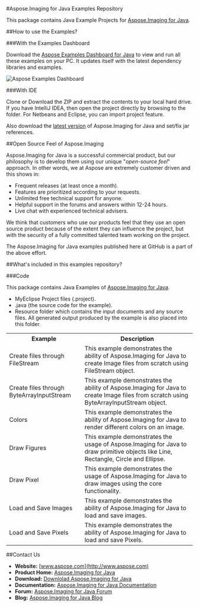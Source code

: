 #Aspose.Imaging for Java Examples Repository

This package contains Java Example Projects for [Aspose.Imaging for Java](http://www.aspose.com/java/imaging-component.aspx).

##How to use the Examples?

###With the Examples Dashboard

Download the [Aspose Examples Dashboard for Java](http://www.aspose.com/community/files/72/java-components/aspose-examples-for-java/default.aspx) to view and run all these examples on your PC. It updates itself with the latest dependency libraries and examples.

![Aspose Examples Dashboard](http://www.aspose.com/blogs/wp-content/uploads/2013/03/Java-Dashboard1.png "Aspose Examples Dashboard")

###With IDE

Clone or Download the ZIP and extract the contents to your local hard drive. If you have IntelliJ IDEA, then open the project directly 
by browsing to the folder. For Netbeans and Eclipse, you can import project feature.

Also download the [latest version](http://www.aspose.com/community/files/72/java-components/aspose.imaging-for-java/default.aspx) of Aspose.Imaging for Java and set/fix jar references.

##Open Source Feel of Aspose.Imaging

Aspose.Imaging for Java is a successful commercial product, but our philosophy is to develop them using our unique "*open-source feel*" approach. In other words, we at Aspose are extremely customer driven and this shows in:

+ Frequent releases (at least once a month).
+ Features are prioritized according to your requests.
+ Unlimited free technical support for anyone.
+ Helpful support in the forums and answers within 12-24 hours.
+ Live chat with experienced technical advisers.

We think that customers who use our products feel that they use an open source product because of the extent they can influence the project, but with the security of a fully committed talented team working on the project.

The Aspose.Imaging for Java examples published here at GitHub is a part of the above effort.

##What's included in this examples repository?

###Code

This package contains Java Examples of [Aspose.Imaging for Java](http://www.aspose.com/categories/java-components/aspose.imaging-for-java/default.aspx).
+    MyEclipse Project files (.project).
+    .java (the source code for the example).
+    Resource folder which contains the input documents and any source files. All generated output produced by the example is also placed into this folder.

<table>
  <tr><th>Example<th>Description</th></tr>
  <tr><td>Create files through FileStream</td><td>This example demonstrates the ability of Aspose.Imaging for Java to create Image files from scratch using FileStream object.</td></tr>
  <tr><td>Create files through ByteArrayInputStream</td><td>This example demonstrates the ability of Aspose.Imaging for Java to create Image files from scratch using ByteArrayInputStream object.</td></tr>
  <tr><td>Colors</td><td>This example demonstrates the ability of Aspose.Imaging for Java to render different colors on an image.</td></tr>
  <tr><td>Draw Figures</td><td>This example demonstrates the usage of Aspose.Imaging for Java to draw primitive objects like Line, Rectangle, Circle and Ellipse.</td></tr>
  <tr><td>Draw Pixel</td><td>This example demonstrates the usage of Aspose.Imaging for Java to draw images using the core functionality.</td></tr>
  <tr><td>Load and Save Images</td><td>This example demonstrates the ability of Aspose.Imaging for Java to load and save images.</td></tr>
  <tr><td>Load and Save Pixels</td><td>This example demonstrates the ability of Aspose.Imaging for Java to load and save Pixels.</td></tr>
</table>

##Contact Us

+ **Website:** [www.aspose.com](http://www.aspose.com)
+ **Product Home:** [Aspose.Imaging for Java](http://www.aspose.com/categories/java-components/aspose.imaging-for-java/default.aspx)
+ **Download:** [Downlolad Aspose.Imaging for Java](http://www.aspose.com/community/files/72/java-components/aspose.imaging_for_java/default.aspx)
+ **Documentation:** [Aspose.Imaging for Java Documentation](http://www.aspose.com/docs/display/imagingjava/home)
+ **Forum:** [Aspose.Imaging for Java Forum](http://www.aspose.com/community/forums/aspose.imaging-product-family/498/showforum.aspx)
+ **Blog:** [Aspose.Imaging for Java Blog](http://www.aspose.com/blogs/aspose-products/aspose.imaging-product-family.html)
